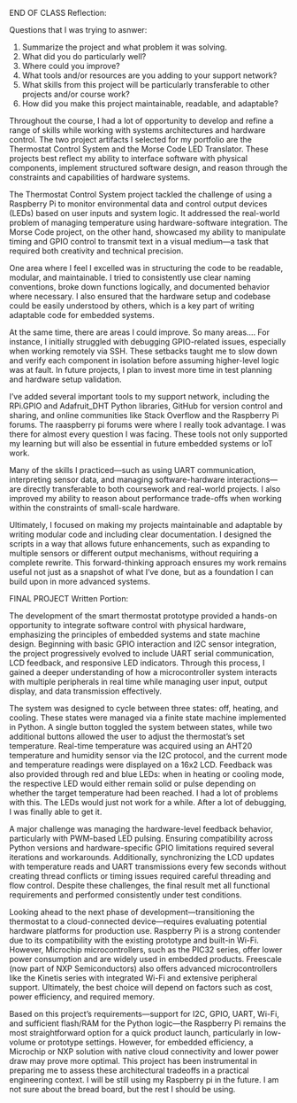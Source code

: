 END OF CLASS Reflection:

Questions that I was trying to asnwer: 
1. Summarize the project and what problem it was solving.
2. What did you do particularly well?
3. Where could you improve?
4. What tools and/or resources are you adding to your support network?
5. What skills from this project will be particularly transferable to other projects and/or course work?
6. How did you make this project maintainable, readable, and adaptable?

  Throughout the course, I had a lot of opportunity to develop and refine a range of skills while working with systems architectures and hardware control. The two project artifacts I selected for my portfolio are the Thermostat Control System and the Morse Code LED Translator. These projects best reflect my ability to interface software with physical components, implement structured software design, and reason through the constraints and capabilities of hardware systems.

  The Thermostat Control System project tackled the challenge of using a Raspberry Pi to monitor environmental data and control output devices (LEDs) based on user inputs and system logic. It addressed the real-world problem of managing temperature using hardware-software integration. The Morse Code project, on the other hand, showcased my ability to manipulate timing and GPIO control to transmit text in a visual medium—a task that required both creativity and technical precision.

  One area where I feel I excelled was in structuring the code to be readable, modular, and maintainable. I tried to consistently use clear naming conventions, broke down functions logically, and documented behavior where necessary. I also ensured that the hardware setup and codebase could be easily understood by others, which is a key part of writing adaptable code for embedded systems.

  At the same time, there are areas I could improve. So many areas.... For instance, I initially struggled with debugging GPIO-related issues, especially when working remotely via SSH. These setbacks taught me to slow down and verify each component in isolation before assuming higher-level logic was at fault. In future projects, I plan to invest more time in test planning and hardware setup validation.

  I’ve added several important tools to my support network, including the RPi.GPIO and Adafruit_DHT Python libraries, GitHub for version control and sharing, and online communities like Stack Overflow and the Raspberry Pi forums. The raaspberry pi forums were where I really took advantage. I was there for almost every question I was facing. These tools not only supported my learning but will also be essential in future embedded systems or IoT work.

  Many of the skills I practiced—such as using UART communication, interpreting sensor data, and managing software-hardware interactions—are directly transferable to both coursework and real-world projects. I also improved my ability to reason about performance trade-offs when working within the constraints of small-scale hardware.

  Ultimately, I focused on making my projects maintainable and adaptable by writing modular code and including clear documentation. I designed the scripts in a way that allows future enhancements, such as expanding to multiple sensors or different output mechanisms, without requiring a complete rewrite. This forward-thinking approach ensures my work remains useful not just as a snapshot of what I’ve done, but as a foundation I can build upon in more advanced systems.








FINAL PROJECT Written Portion:

  The development of the smart thermostat prototype provided a hands-on opportunity to integrate software control with physical hardware, emphasizing the principles of embedded systems and state machine design. Beginning with basic GPIO interaction and I2C sensor integration, the project progressively evolved to include UART serial communication, LCD feedback, and responsive LED indicators. Through this process, I gained a deeper understanding of how a microcontroller system interacts with multiple peripherals in real time while managing user input, output display, and data transmission effectively. 

  The system was designed to cycle between three states: off, heating, and cooling. These states were managed via a finite state machine implemented in Python. A single button toggled the system between states, while two additional buttons allowed the user to adjust the thermostat’s set temperature. Real-time temperature was acquired using an AHT20 temperature and humidity sensor via the I2C protocol, and the current mode and temperature readings were displayed on a 16x2 LCD. Feedback was also provided through red and blue LEDs: when in heating or cooling mode, the respective LED would either remain solid or pulse depending on whether the target temperature had been reached. I had a lot of problems with this. The LEDs would just not work for a while. After a lot of debugging, I was finally able to get it. 

  A major challenge was managing the hardware-level feedback behavior, particularly with PWM-based LED pulsing. Ensuring compatibility across Python versions and hardware-specific GPIO limitations required several iterations and workarounds. Additionally, synchronizing the LCD updates with temperature reads and UART transmissions every few seconds without creating thread conflicts or timing issues required careful threading and flow control. Despite these challenges, the final result met all functional requirements and performed consistently under test conditions. 

  Looking ahead to the next phase of development—transitioning the thermostat to a cloud-connected device—requires evaluating potential hardware platforms for production use. Raspberry Pi is a strong contender due to its compatibility with the existing prototype and built-in Wi-Fi. However, Microchip microcontrollers, such as the PIC32 series, offer lower power consumption and are widely used in embedded products. Freescale (now part of NXP Semiconductors) also offers advanced microcontrollers like the Kinetis series with integrated Wi-Fi and extensive peripheral support. Ultimately, the best choice will depend on factors such as cost, power efficiency, and required memory. 

  Based on this project’s requirements—support for I2C, GPIO, UART, Wi-Fi, and sufficient flash/RAM for the Python logic—the Raspberry Pi remains the most straightforward option for a quick product launch, particularly in low-volume or prototype settings. However, for embedded efficiency, a Microchip or NXP solution with native cloud connectivity and lower power draw may prove more optimal. This project has been instrumental in preparing me to assess these architectural tradeoffs in a practical engineering context. I will be still using my Raspberry pi in the future. I am not sure about the bread board, but the rest I should be using.  
